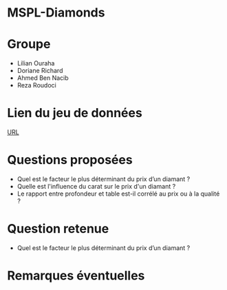 # MSPL-Diamonds

# Groupe
- Lilian Ouraha
- Doriane Richard
- Ahmed Ben Nacib
- Reza Roudoci

# Lien du jeu de données
[URL](https://www.kaggle.com/datasets/shivam2503/diamonds)

# Questions proposées
- Quel est le facteur le plus déterminant du prix d’un diamant ?
- Quelle est l'influence du carat sur le prix d'un diamant ?
- Le rapport entre profondeur et table est-il corrélé au prix ou à la qualité ?


# Question retenue
- Quel est le facteur le plus déterminant du prix d’un diamant ?

# Remarques éventuelles

